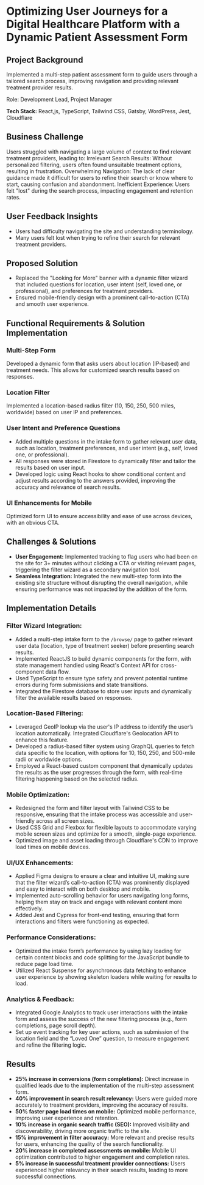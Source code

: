 # Optimizing User Journeys for a Digital Healthcare Platform with a Dynamic Patient Assessment Form

## Project Background
Implemented a multi-step patient assessment form to guide users through a tailored search process, improving navigation and providing relevant treatment provider results.

Role: Development Lead, Project Manager

**Tech Stack:** React,js, TypeScript, Tailwind CSS, Gatsby, WordPress, Jest, Cloudflare

## Business Challenge
Users struggled with navigating a large volume of content to find relevant treatment providers, leading to:
Irrelevant Search Results: Without personalized filtering, users often found unsuitable treatment options, resulting in frustration.
Overwhelming Navigation: The lack of clear guidance made it difficult for users to refine their search or know where to start, causing confusion and abandonment.
Inefficient Experience: Users felt "lost" during the search process, impacting engagement and retention rates.

## User Feedback Insights
- Users had difficulty navigating the site and understanding terminology.
- Many users felt lost when trying to refine their search for relevant treatment providers.

## Proposed Solution
- Replaced the "Looking for More" banner with a dynamic filter wizard that included questions for location, user intent (self, loved one, or professional), and preferences for treatment providers.
- Ensured mobile-friendly design with a prominent call-to-action (CTA) and smooth user experience.

## Functional Requirements & Solution Implementation

### Multi-Step Form
Developed a dynamic form that asks users about location (IP-based) and treatment needs. This allows for customized search results based on responses.

### Location Filter
Implemented a location-based radius filter (10, 150, 250, 500 miles, worldwide) based on user IP and preferences.

### User Intent and Preference Questions
- Added multiple questions in the intake form to gather relevant user data, such as location, treatment preferences, and user intent (e.g., self, loved one, or professional).
- All responses were stored in Firestore to dynamically filter and tailor the results based on user input.
- Developed logic using React hooks to show conditional content and adjust results according to the answers provided, improving the accuracy and relevance of search results.

### UI Enhancements for Mobile
Optimized form UI to ensure accessibility and ease of use across devices, with an obvious CTA.

## Challenges & Solutions
- **User Engagement:** Implemented tracking to flag users who had been on the site for 3+ minutes without clicking a CTA or visiting relevant pages, triggering the filter wizard as a secondary navigation tool.
- **Seamless Integration:** Integrated the new multi-step form into the existing site structure without disrupting the overall navigation, while ensuring performance was not impacted by the addition of the form.

## Implementation Details

### Filter Wizard Integration:
- Added a multi-step intake form to the `/browse/` page to gather relevant user data (location, type of treatment seeker) before presenting search results.
- Implemented ReactJS to build dynamic components for the form, with state management handled using React's Context API for cross-component data flow.
- Used TypeScript to ensure type safety and prevent potential runtime errors during form submissions and state transitions.
- Integrated the Firestore database to store user inputs and dynamically filter the available results based on responses.

### Location-Based Filtering:
- Leveraged GeoIP lookup via the user's IP address to identify the user’s location automatically. Integrated Cloudflare's Geolocation API to enhance this feature.
- Developed a radius-based filter system using GraphQL queries to fetch data specific to the location, with options for 10, 150, 250, and 500-mile radii or worldwide options.
- Employed a React-based custom component that dynamically updates the results as the user progresses through the form, with real-time filtering happening based on the selected radius.

### Mobile Optimization:
- Redesigned the form and filter layout with Tailwind CSS to be responsive, ensuring that the intake process was accessible and user-friendly across all screen sizes.
- Used CSS Grid and Flexbox for flexible layouts to accommodate varying mobile screen sizes and optimize for a smooth, single-page experience.
- Optimized image and asset loading through Cloudflare's CDN to improve load times on mobile devices.

### UI/UX Enhancements:
- Applied Figma designs to ensure a clear and intuitive UI, making sure that the filter wizard’s call-to-action (CTA) was prominently displayed and easy to interact with on both desktop and mobile.
- Implemented auto-scrolling behavior for users navigating long forms, helping them stay on track and engage with relevant content more effectively.
- Added Jest and Cypress for front-end testing, ensuring that form interactions and filters were functioning as expected.

### Performance Considerations:
- Optimized the intake form’s performance by using lazy loading for certain content blocks and code splitting for the JavaScript bundle to reduce page load time.
- Utilized React Suspense for asynchronous data fetching to enhance user experience by showing skeleton loaders while waiting for results to load.

### Analytics & Feedback:
- Integrated Google Analytics to track user interactions with the intake form and assess the success of the new filtering process (e.g., form completions, page scroll depth).
- Set up event tracking for key user actions, such as submission of the location field and the “Loved One” question, to measure engagement and refine the filtering logic.

## Results
- **25% increase in conversions (form completions):** Direct increase in qualified leads due to the implementation of the multi-step assessment form.
- **40% improvement in search result relevancy:** Users were guided more accurately to treatment providers, improving the accuracy of results.
- **50% faster page load times on mobile:** Optimized mobile performance, improving user experience and retention.
- **10% increase in organic search traffic (SEO):** Improved visibility and discoverability, driving more organic traffic to the site.
- **15% improvement in filter accuracy:** More relevant and precise results for users, enhancing the quality of the search functionality.
- **20% increase in completed assessments on mobile:** Mobile UI optimization contributed to higher engagement and completion rates.
- **5% increase in successful treatment provider connections:** Users experienced higher relevancy in their search results, leading to more successful connections.

